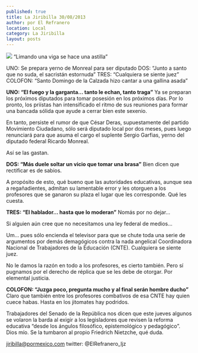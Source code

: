 ```yaml
---
published: true
title: La Jiribilla 30/08/2013
author: por El Refranero
location: Local
category: La Jiribilla
layout: posts
---
```


![](http://i.imgur.com/4t5JWAtm.jpg)
“Limando una viga se hace una astilla”

UNO: Se prepara yerno de Monreal para ser diputado
DOS: “Junto a santo que no suda, el sacristán estornuda”
TRES: “Cualquiera se siente juez”
COLOFON: “Santo Domingo de la Calzada hizo cantar a una gallina asada”

**UNO: “El fuego y la garganta… tanto le echan, tanto traga”**
Ya se preparan los próximos diputados para tomar posesión en los próximos días.
Por lo pronto, los priístas han intensificado el ritmo de sus reuniones para formar una bancada sólida que ayude a cerrar bien este sexenio.

En tanto, persiste el rumor de que César Deras, supuestamente del partido Movimiento
Ciudadano, sólo será diputado local por dos meses, pues luego renunciará para que asuma el cargo el suplente Sergio Garfias, yerno del diputado federal Ricardo Monreal.

Así se las gastan.

**DOS: “Más duele soltar un vicio que tomar una brasa”**
Bien dicen que rectificar es de sabios.

A propósito de esto, qué bueno que las autoridades educativas, aunque sea a regañadientes, admitan su lamentable error y les otorguen a los profesores que se ganaron su plaza el lugar que les corresponde.
Qué les cuesta.

**TRES: “El hablador… hasta que lo moderan”**
Nomás por no dejar…

Si alguien aún cree que no necesitamos una ley federal de medios…

Um… pues sólo encienda el televisor para que se chute toda una serie de argumentos por demás demagógicos contra la nada angelical Coordinadora Nacional de Trabajadores de la Educación (CNTE).
Cualquiera se siente juez.

No le damos la razón en todo a los profesores, es cierto también.
Pero sí pugnamos por el derecho de réplica que se les debe de otorgar.
Por elemental justicia.

**COLOFON: “Juzga poco, pregunta mucho y al final serán hombre ducho”**
Claro que también entre los profesores combativos de esa CNTE hay quien cuece habas.
Hasta en los jitomates hay podridos.

Trabajadores del Senado de la República nos dicen que este jueves algunos se volaron la barda al exigir a los legisladores que revisen la reforma educativa “desde los ángulos filosófico, epistemológico y pedagógico”.
Dios mío.
Se la tumbaron al propio Friedrich Nietzche, qué duda.

jiribilla@pormexico.com
twitter: @ElRefranero_ljz
